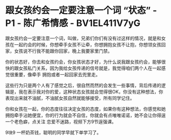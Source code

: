 # 跟女孩约会一定要注意一个词 “状态” - P1 - 陈广希情感 - BV1EL411V7yG

跟女孩约会一定要注意一个词，叫做，兄弟们你们有没有过这样的情况，就是和女孩在一起约会的时候，你想牵手女孩不让牵，你想拥抱女孩不让抱，你想领女孩回家，女孩说不行我不能跟你回家，晚上我要家里门禁。

你的状态好，你去和女孩约会，你女孩状态才好，为什么说我跟女孩约会，能够很快的跟女孩私门关系，因为我给女孩传递的信号就是，我觉得咱们两个人在一起感觉很重要，像牵手 拥抱或者一起回家去兜里走。

这些行为只是两个人有了感觉之后，很自然而然的会发生一些事情，背后传递的逻辑是，我在表示我对你的爱，这种状态女孩就会觉得很OK，你没有这种想法，你表现出来就不油腻，不油腻女孩自然就能够接受，所有同学记住。

你和女孩在一起，你的态度往往决定女孩的态度，如果你有这种想法，你感觉和她拥抱牵手沾她便宜，你的行为就会不自信，你就会有点唯唯诺诺，她不会让你得逞一个老色癖，点关注 恋爱不迷路，视频下方9节逞强课。

9块9 一杯奶茶钱，聪明的同学早就下单学习了。